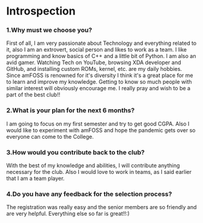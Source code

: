 # Introspection

### 1.Why must we choose you?
First of all, I am very passionate about Technology and everything related to it, also I am an extrovert, social person and likes to work as a team. I like programming and know basics of C++ and a little bit of Python. I am also an avid gamer. Watching Tech on YouTube, browsing XDA developer and GitHub, and installing custom ROMs, kernel, etc. are my daily hobbies. Since amFOSS is renowned for it's diversity I think it's a great place for me to learn and improve my knowledge. Getting to know so much people with similar interest will obviously encourage me. I really pray and wish to be a part of the best club!! 

### 2.What is your plan for the next 6 months? 
I am going to focus on my first semester and try to get good CGPA. Also I would like to experiment with amFOSS and hope the pandemic gets over so everyone can come to the College.

### 3.How would you contribute back to the club?
With the best of my knowledge and abilities, I will contribute anything necessary for the club. Also I would love to work in teams, as I said earlier that I am a team player.

### 4.Do you have any feedback for the selection process?
The registration was really easy and the senior members are so friendly and are very helpful. Everything else so far is great!!:)
